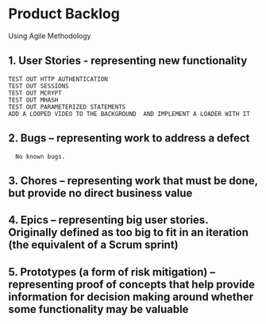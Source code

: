 # Product Backlog
Using Agile Methodology

## 1. User Stories - representing new functionality

    TEST OUT HTTP AUTHENTICATION
    TEST OUT SESSIONS
    TEST OUT MCRYPT
    TEST OUT MHASH
    TEST OUT PARAMETERIZED STATEMENTS
    ADD A LOOPED VIDEO TO THE BACKGROUND  AND IMPLEMENT A LOADER WITH IT

## 2. Bugs – representing work to address a defect
      No known bugs.

## 3. Chores – representing work that must be done, but provide no direct business value

## 4. Epics – representing big user stories. Originally defined as too big to fit in an iteration (the equivalent of a Scrum sprint)

## 5. Prototypes (a form of risk mitigation) – representing proof of concepts that help provide information for decision making around whether some functionality may be valuable
